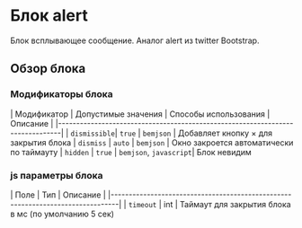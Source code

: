 # Блок alert

Блок всплывающее сообщение. Аналог alert из twitter Bootstrap.

## Обзор блока

### Модификаторы блока

| Модификатор | Допустимые значения | Способы использования  | Описание         |
|-------------------------------------------------------------------------------|
| `dismissible`| `true`             | `bemjson`              | Добавляет кнопку &times; для закрытия блока
| `dismiss`    | `auto`             | `bemjson`              | Окно закроется автоматически по таймауту
| `hidden`     | `true`             | `bemjson`, `javascript`| Блок невидим

### js параметры блока

| Поле         | Тип       | Описание                                            |
|--------------------------------------------------------------------------------|
| `timeout`    | int       | Таймаут для закрытия блока в мс (по умолчанию 5 сек)

